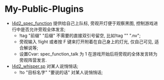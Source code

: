# My-Public-Plugins
* [l4d2_spec_function](https://github.com/cy115/My-Public-Plugins/blob/main/l4d2_spec_function.sp) 提供给自己上队标, 旁观开灯便于观察黑图, 控制游戏进行中是否允许旁观全体发言;
    * !tag "前缀" "后缀" 不需要的直接双引号留空, 比如!tag "" ".nv";
    * 旁观输入 !light 或者按 F 键来打开附着在自己身上的灯光, 仅自己可见, 适合解说等;
    * 设置Cvar: spec_function_talk 为 1 在游戏开始后将旁观的全体发言转为旁观阵营发言.
* [l4d2_whisper.sp](https://github.com/cy115/My-Public-Plugins/blob/main/l4d2_whisper.sp) 对某人说悄悄话;
    * !to "目标名字" "要说的话" 对某人说悄悄话;
